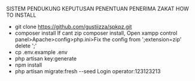 SISTEM PENDUKUNG KEPUTUSAN PENENTUAN PENERIMA ZAKAT
HOW TO INSTALL
- git clone https://github.com/gustiizza/spkpz.git
- composer install
    If cant zip composer install, Open xampp control panel>Apache>config>php.ini>Fix the config from ';extension=zip' delete ';'
- cp .env.example .env
- php artisan key:generate
- npm install
- php artisan migrate:fresh --seed
Login
operator:123123213 
